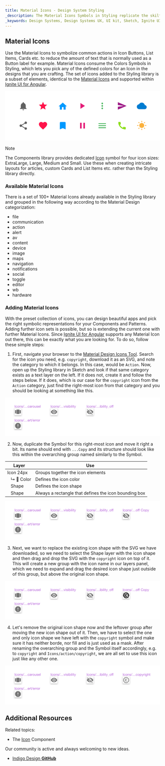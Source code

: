 ```yaml
---
title: Material Icons - Design System Styling
_description: The Material Icons Symbols in Styling replicate the skilfully crafted symbols for common actions familiar from Material Design.
_keywords: Design Systems, Design Systems UX, UI kit, Sketch, Ignite UI for Angular, Sketch to Angular, Sketch to Angular, Angular, Angular Design System, Export code from Sketch, Design Kits for Angular, Sketch HTML, Sketch to HTML, Sketch UI kits
---
```


## Material Icons

Use the Material Icons to symbolize common actions in Icon Buttons, List Items, Cards etc. to reduce the amount of text that is normally used as a Button label for example. Material Icons consume the Colors Symbols in Styling, which lets you pick any of the defined colors for an Icon in the designs that you are crafting. The set of icons added to the Styling library is a subset of elements, identical to the [Material Icons](https://material.io/tools/icons/?style=baseline) and supported within [Ignite UI for Angular](https://www.infragistics.com/products/ignite-ui-angular).

![](../images/icons_demo.png)

> [!Note]
> The Components library provides dedicated [Icon](icon.md) symbol for four icon sizes: ExtraLarge, Large, Medium and Small. Use these when creating intricate layouts for articles, custom Cards and List Items etc. rather than the Styling library directly.

### Available Material Icons

There is a set of 100+ Material Icons already available in the Styling library and grouped in the following way according to the Material Design categorization:

- file
- communication
- action
- alert
- av
- content
- device
- image
- maps
- navigation
- notifications
- social
- toggle
- editor
- wb
- hardware

### Adding Material Icons

With the preset collection of icons, you can design beautiful apps and pick the right symbolic representations for your Components and Patterns. Adding further icon sets is possible, but so is extending the current one with further Material Icons. Since [Ignite UI for Angular](https://www.infragistics.com/products/ignite-ui-angular) supports any Material Icon out there, this can be exactly what you are looking for. To do so, follow these simple steps:

1.  First, navigate your browser to the [Material Design Icons Tool](https://material.io/tools/icons). Search for the icon you need, e.g. `copyright`, download it as an SVG, and note the category to which it belongs. In this case, would be `Action`. Now, open up the Styling library in Sketch and look if that same category exists as a text layer on the left. If it does not, create it and follow the steps below. If it does, which is our case for the `copyright` icon from the `Action` category, just find the right-most icon from that category and you should be looking at something like this.

![](../images/icons_add1.png)

2.  Now, duplicate the Symbol for this right-most icon and move it right a bit. Its name should end with `...Copy` and its structure should look like this within the overarching group named similarly to the Symbol.

| Layer                   | Use                                                   |
| ----------------------- | ----------------------------------------------------- |
| Icon 24px               | Groups together the icon elements                     |
| &nbsp;&nbsp; ↳ 🌈 Color | Defines the icon color                                |
| &nbsp;&nbsp; Shape      | Defines the icon shape                                |
| &nbsp;&nbsp; Shape      | Always a rectangle that defines the icon bounding box |

![](../images/icons_add2.png)

3.  Next, we want to replace the existing icon shape with the SVG we have downloaded, so we need to select the Shape layer with the icon shape and then drag and drop the SVG with the `copyright` icon on top of it. This will create a new group with the icon name in our layers panel, which we need to expand and drag the desired icon shape just outside of this group, but above the original icon shape.

![](../images/icons_add3.png)

4.  Let's remove the original icon shape now and the leftover group after moving the new icon shape out of it. Then, we have to select the one and only icon shape we have left with the `copyright` symbol and make sure it has neither borde, nor fill and is just used as a mask. After renaming the overarching group and the Symbol itself accordingly, e.g. to `copyright` and `Icons/action/copyright`, we are all set to use this icon just like any other one.

![](../images/icons_add4.png)

## Additional Resources

Related topics:

- The [Icon](icon.md) Component
  <div class="divider--half"></div>

Our community is active and always welcoming to new ideas.

- [Indigo Design **GitHub**](https://github.com/IgniteUI/design-system-docfx)
